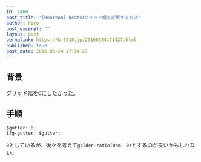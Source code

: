 ```yaml
---
ID: 2460
post_title: '[Bourbon] Neatのグリッド幅を変更する方法'
author: hiro
post_excerpt: ""
layout: post
permalink: https://b.0218.jp/20160324171427.html
published: true
post_date: 2016-03-24 17:14:27
---
```

<!--more-->
<h2>背景</h2>
<p>グリッド幅を0にしたかった。</p>

<h2>手順</h2>
<pre class="language-sass"><code>$gutter: 0;
$fg-gutter: $gutter;
</code></pre>
<p><code>0</code>としているが、後々を考えて<code>golden-ratio(0em, 0)</code>とするのが良いかもしれない。</p>